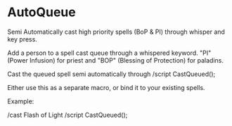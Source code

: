 # AutoQueue
Semi Automatically cast high priority spells (BoP &amp; PI) through whisper and key press.

Add a person  to a spell cast queue through a whispered keyword. "PI" (Power Infusion) for priest 
and "BOP" (Blessing of Protection) for paladins.

Cast the queued spell semi automatically through /script CastQueued();

Either use this as a separate macro, or bind it to your existing spells.

Example:

/cast Flash of Light
/script CastQueued();
